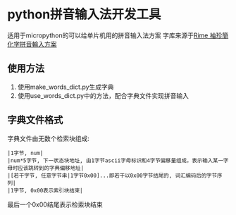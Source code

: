 # python拼音输入法开发工具

适用于micropython的可以给单片机用的拼音输入法方案
字库来源于[Rime 袖珍簡化字拼音輸入方案 ](https://github.com/rime/rime-pinyin-simp)

## 使用方法

1. 使用make_words_dict.py生成字典
2. 使用use_words_dict.py中的方法，配合字典文件实现拼音输入

## 字典文件格式

字典文件由无数个检索块组成:

    |1字节, num|
    |num*5字节, 下一状态块地址, 由1字节ascii字母标识和4字节偏移量组成，表示输入某一字母时应该跳转到的字典偏移地址|
    |[若干字节, 任意字节串|1字节0x00]...即若干以0x00字节结尾的, 词汇编码后的字节序列|
    |1字节, 0x00表示索引块结束|
    
最后一个0x00结尾表示检索块结束
